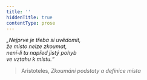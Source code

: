 ```yaml
---
title: ''
hiddenTitle: true
contentType: prose
---
```


<section>

_„Nejprve je třeba si uvědomit,  
že místo nelze zkoumat,  
není-li tu napřed jistý pohyb  
ve vztahu k místu.“_

</section>

<section>

> Aristoteles, _Zkoumání podstaty a definice místa_

</section>

